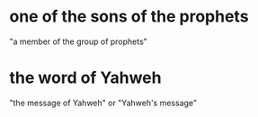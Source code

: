 # one of the sons of the prophets

"a member of the group of prophets"

# the word of Yahweh

"the message of Yahweh" or "Yahweh's message"

